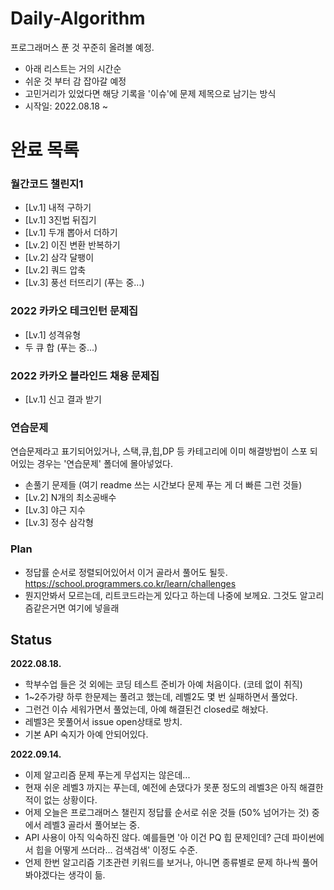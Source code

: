# Daily-Algorithm
프로그래머스 푼 것 꾸준히 올려볼 예정.

- 아래 리스트는 거의 시간순
- 쉬운 것 부터 감 잡아갈 예정
- 고민거리가 있었다면 해당 기록을 '이슈'에 문제 제목으로 남기는 방식
- 시작일: 2022.08.18 ~

# 완료 목록
### 월간코드 챌린지1
- [Lv.1] 내적 구하기
- [Lv.1] 3진법 뒤집기
- [Lv.1] 두개 뽑아서 더하기
- [Lv.2] 이진 변환 반복하기
- [Lv.2] 삼각 달팽이
- [Lv.2] 쿼드 압축
- [Lv.3] 풍선 터뜨리기 (푸는 중...)

### 2022 카카오 테크인턴 문제집
- [Lv.1] 성격유형
- 두 큐 합 (푸는 중...)

### 2022 카카오 블라인드 채용 문제집
- [Lv.1] 신고 결과 받기

### 연습문제
연습문제라고 표기되어있거나, 스택,큐,힙,DP 등 카테고리에 이미 해결방법이 스포 되어있는 경우는 '연습문제' 폴더에 몰아넣었다.
- 손풀기 문제들 (여기 readme 쓰는 시간보다 문제 푸는 게 더 빠른 그런 것들)
- [Lv.2] N개의 최소공배수
- [Lv.3] 야근 지수
- [Lv.3] 정수 삼각형


### Plan
- 정답률 순서로 정렬되어있어서 이거 골라서 풀어도 될듯. https://school.programmers.co.kr/learn/challenges
- 뭔지안봐서 모르는데, 리트코드라는게 있다고 하는데 나중에 보께요. 그것도 알고리즘같은거면 여기에 넣을래

## Status
**2022.08.18.**
- 학부수업 들은 것 외에는 코딩 테스트 준비가 아예 처음이다. (코테 없이 취직)
- 1~2주가량 하루 한문제는 풀려고 했는데, 레벨2도 몇 번 실패하면서 풀었다.
- 그런건 이슈 세워가면서 풀었는데, 아예 해결된건 closed로 해놨다.
- 레벨3은 못풀어서 issue open상태로 방치.
- 기본 API 숙지가 아예 안되어있다.

**2022.09.14.**
- 이제 알고리즘 문제 푸는게 무섭지는 않은데...
- 현재 쉬운 레벨3 까지는 푸는데, 예전에 손댔다가 못푼 정도의 레벨3은 아직 해결한 적이 없는 상황이다.
- 어제 오늘은 프로그래머스 챌린지 정답률 순서로 쉬운 것들 (50% 넘어가는 것) 중에서 레벨3 골라서 풀어보는 중.
- API 사용이 아직 익숙하진 않다. 예를들면 '아 이건 PQ 힙 문제인데? 근데 파이썬에서 힙을 어떻게 쓰더라... 검색검색' 이정도 수준.
- 언제 한번 알고리즘 기초관련 키워드를 보거나, 아니면 종류별로 문제 하나씩 풀어봐야겠다는 생각이 듦.
